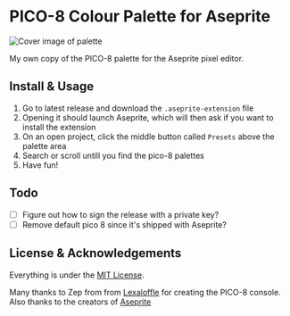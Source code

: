 # PICO-8 Colour Palette for Aseprite

![Cover image of palette](https://github.com/user-attachments/assets/e3fde247-4615-443d-a6a7-c3ef4392307c)

My own copy of the PICO-8 palette for the Aseprite pixel editor.

## Install & Usage

1. Go to latest release and download the `.aseprite-extension` file
2. Opening it should launch Aseprite, which will then ask if you want to install the extension
3. On an open project, click the middle button called `Presets` above the palette area
4. Search or scroll untill you find the pico-8 palettes
5. Have fun!

## Todo
- [ ] Figure out how to sign the release with a private key?
- [ ] Remove default pico 8 since it's shipped with Aseprite?

## License & Acknowledgements

Everything is under the [MIT License][mit].

Many thanks to Zep from from [Lexaloffle](https://www.lexaloffle.com/pico-8.php)
for creating the PICO-8 console.
Also thanks to the creators of [Aseprite](https://www.aseprite.org/)

[mit]: http://www.opensource.org/licenses/MIT
